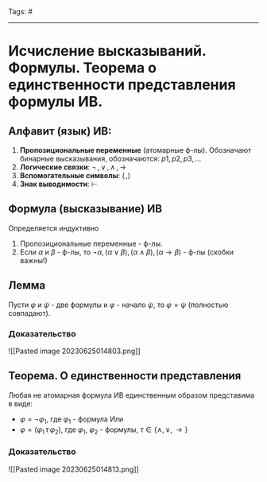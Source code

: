 Tags: #

---
# Исчисление высказываний. Формулы. Теорема о единственности представления формулы ИВ.

## Алфавит (язык) ИВ:
1. **Пропозициональные переменные** (атомарные ф-лы). Обозначают бинарные высказывания, обозначаются: $p1, p2, p3, \ldots$
2. **Логические связки**: $\neg\,, \lor\,, \wedge\,, \rightarrow$ 
3. **Вспомогательные символы**: $(\,, )$
4. **Знак выводимости**: $\vdash$

## Формула (высказывание) ИВ
Определяется индуктивно
1) Пропозициональные переменные - ф-лы.
2) Если $\alpha$ и $\beta$ - ф-лы, то $\neg\alpha, (\alpha \lor \beta), (\alpha \wedge \beta), (\alpha \rightarrow \beta)$ - ф-лы
(скобки важны!)

## Лемма
Пусти $\varphi$ и $\psi$ - две формулы и $\varphi$ - начало $\psi$, то $\varphi = \psi$ (полностью совпадают).

### Доказательство
![[Pasted image 20230625014803.png]]

## Теорема. О единственности представления
Любая не атомарная формула ИВ единственным образом представима в виде:
*  $\varphi = \neg\varphi_1$, где $\varphi_1$ - формула
Или
* $\varphi = (\varphi_1\,\tau\,\varphi_2)$,  где $\varphi_1$, $\varphi_2$ - формулы, $\tau \in \{\wedge, \lor, \rightarrow \}$ 

### Доказательство
![[Pasted image 20230625014813.png]]